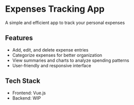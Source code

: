 # Expenses Tracking App

A simple and efficient app to track your personal expenses

## Features

- Add, edit, and delete expense entries
- Categorize expenses for better organization
- View summaries and charts to analyze spending patterns
- User-friendly and responsive interface

## Tech Stack

- Frontend: Vue.js
- Backend: WIP
